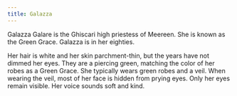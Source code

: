 ```yaml
---
title: Galazza
---
```


Galazza Galare is the Ghiscari high priestess of Meereen. She is known as the Green Grace. Galazza is in her eighties.

Her hair is white and her skin parchment-thin, but the years have not dimmed her eyes. They are a piercing green, matching the color of her robes as a Green Grace. She typically wears green robes and a veil. When wearing the veil, most of her face is hidden from prying eyes. Only her eyes remain visible. Her voice sounds soft and kind.


